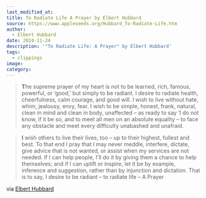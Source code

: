 ```yaml
---
last_modified_at: 
title: To Radiate Life A Prayer by Elbert Hubbard
source: https://www.appleseeds.org/Hubbard_To-Radiate-Life.htm
author:
  - Elbert Hubbard
date: 2024-11-24
description: '"To Radiate Life: A Prayer" by Elbert Hubbard'
tags:
  - clippings
image: 
category:
---
```

> **T**he supreme prayer of my heart is not to be learned, rich, famous, powerful, or ‘good,' but simply to be radiant. I desire to radiate health, cheerfulness, calm courage, and good will. I wish to live without hate, whim, jealousy, envy, fear. I wish to be simple, honest, frank, natural, clean in mind and clean in body, unaffected – as ready to say ‘I do not know, if it be so, and to meet all men on an absolute equality – to face any obstacle and meet every difficulty unabashed and unafraid.

> **I** wish others to live their lives, too – up to their highest, fullest and best. To that end I pray that I may never meddle, interfere, dictate, give advice that is not wanted, or assist when my services are not needed. If I can help people, I'll do it by giving them a chance to help themselves; and if I can uplift or inspire, let it be by example, inference and suggestion, rather than by injunction and dictation. That is to say, I desire to be radiant – to radiate life – A Prayer


via [Elbert Hubbard](https://www.appleseeds.org/Hubbard_To-Radiate-Life.htm)